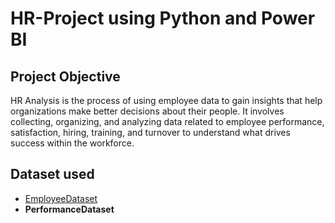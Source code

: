# HR-Project using Python and Power BI
## Project Objective
HR Analysis is the process of using employee data to gain insights that help organizations make better decisions about their people. It involves collecting, organizing, and analyzing data related to employee 
performance, satisfaction, hiring, training, and turnover to understand what drives success within the 
workforce.
## Dataset used 
- <a href="https://github.com/Fatma-Elzahraa-Ahmed/HR-Project/blob/main/employee_Updatednew.csv">EmployeeDataset</a>
- <b href="https://github.com/Fatma-Elzahraa-Ahmed/HR-Project/blob/main/Performance_Updatednew.csv">PerformanceDataset</b>
